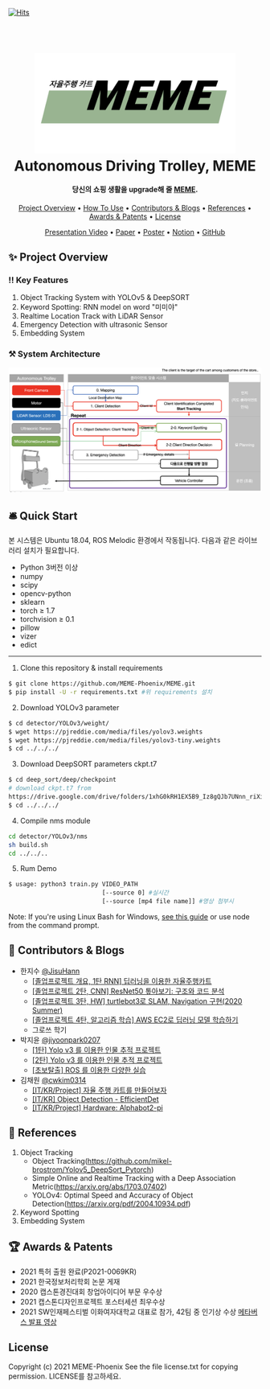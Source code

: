 [![Hits](https://hits.seeyoufarm.com/api/count/incr/badge.svg?url=https%3A%2F%2Fgithub.com%2FMEME-Phoenix%2FMEME&count_bg=%2379C83D&title_bg=%23555555&icon=&icon_color=%23E7E7E7&title=hits&edge_flat=false)](https://hits.seeyoufarm.com)

<h1 align="center">
  <br>
  <a href="http://www.amitmerchant.com/electron-markdownify"><img src="./img/logo.png" alt="Markdownify" width="400"></a>
  <br>
  Autonomous Driving Trolley, MEME
  <br>
</h1>

<h4 align="center">당신의 쇼핑 생활을 upgrade해 줄 <a href="https://www.notion.so/Autonomous-Driving-Trolley-MEME-01fdd602990b4baa9b603d419a1479bb" target="_blank">MEME</a>.</h4>

<p align="center">
  <a href="#overview">Project Overview</a> •
  <a href="#use">How To Use</a> •
  <a href="#who">Contributors & Blogs</a> •
  <a href="#ref">References</a> •
  <a href="#sang">Awards & Patents</a> •
  <a href="#lics">License</a> 
</p>

<p align="center">
  <a href="https://youtu.be/U72QXuIItQo">Presentation Video</a> •
  <a href="https://drive.google.com/file/d/1sCxK6VSaGHfekCug8bh8UokbR4JPQqiN/view?usp=sharing">Paper</a> •
  <a href="https://drive.google.com/file/d/1EO5TITTPSDBDCRN48HDSJHg3zqUbV14D/view?usp=sharing">Poster</a> •
  <a href="https://bit.ly/3lN3iEF">Notion</a> •
  <a href="https://github.com/MEME-Phoenix/Autonomous-Driving-Cart-MEME">GitHub</a>
</p>
<div id = "overview">

## ✨ Project Overview

### ‼️ Key Features

1. Object Tracking System with YOLOv5 & DeepSORT
2. Keyword Spotting: RNN model on word "미미야"
3. Realtime Location Track with LiDAR Sensor
4. Emergency Detection with ultrasonic Sensor
5. Embedding System

### ⚒️ System Architecture

<p align="center" >
<img src="./img/system_architecture_eng.png" alt="Markdownify" width="800" >
</p>
</div>

<div id = "use">

## 🛎️ Quick Start

본 시스템은 Ubuntu 18.04, ROS Melodic 환경에서 작동됩니다. 다음과 같은 라이브러리 설치가 필요합니다. 

- Python 3버전 이상
- numpy
- scipy
- opencv-python
- sklearn
- torch ≥ 1.7
- torchvision ≥ 0.1
- pillow
- vizer
- edict

---

1. Clone this repository & install requirements

```bash
$ git clone https://github.com/MEME-Phoenix/MEME.git
$ pip install -U -r requirements.txt #위 requirements 설치
```

2. Download YOLOv3 parameter

```bash
$ cd detector/YOLOv3/weight/
$ wget https://pjreddie.com/media/files/yolov3.weights
$ wget https://pjreddie.com/media/files/yolov3-tiny.weights
$ cd ../../../
```

3. Download DeepSORT parameters ckpt.t7

```bash
$ cd deep_sort/deep/checkpoint
# download ckpt.t7 from
https://drive.google.com/drive/folders/1xhG0kRH1EX5B9_Iz8gQJb7UNnn_riXi6 to this folder
$ cd ../../../
```

4. Compile nms module

```bash
cd detector/YOLOv3/nms
sh build.sh
cd ../../..
```

5. Rum Demo

```bash
$ usage: python3 train.py VIDEO_PATH
                          [--source 0] #실시간
                          [--source [mp4 file name]] #영상 첨부시
```

Note: If you're using Linux Bash for Windows, [see this guide](https://www.howtogeek.com/261575/how-to-run-graphical-linux-desktop-applications-from-windows-10s-bash-shell/) or use node from the command prompt.
</div>

<div id = "who">

## 👥 Contributors & Blogs

- 한지수 [@JisuHann](https://github.com/JisuHann)
    - [[졸업프로젝트 개요, 1탄 RNN] 딥러닝을 이용한 자율주행카트](https://jisuhan.tistory.com/entry/졸업프로젝트딥러닝을-이용한-자율주행카트)
    - [[졸업프로젝트 2탄, CNN] ResNet50 톺아보기: 구조와 코드 분석](https://jisuhan.tistory.com/entry/CNN-ResNet50-톺아보기-구조와-코드-분석)
    - [[졸업프로젝트 3탄, HW] turtlebot3로 SLAM, Navigation 구현(2020 Summer)](https://jisuhan.tistory.com/entry/turtlebot3로-SLAM-Navigation-구현하기)
    - [[졸업프로젝트 4탄, 알고리즘 학습] AWS EC2로 딥러닝 모델 학습하기](https://jisuhan.tistory.com/entry/졸업프로젝트-4탄-알고리즘-연결-알고리즘-완성하기)
  - 그로쓰 학기
- 박지윤 [@jiyoonpark0207](https://github.com/jiyoonpark0207)
    - [[1탄] Yolo v3 를 이용한 인물 추적 프로젝트](https://yumissfortune.tistory.com/4)
    - [[2탄] Yolo v3 를 이용한 인물 추적 프로젝트](https://yumissfortune.tistory.com/5)
    - [[초보탈출] ROS 를 이용한 다양한 실습](https://yumissfortune.tistory.com/17)
- 김채원 [@cwkim0314](https://github.com/cwkim0314)
    - [[IT/KR/Project] 자율 주행 카트를 만들어보자](https://blog.naver.com/cwkim0314/222156573981)
    - [[IT/KR] Object Detection - EfficientDet](https://blog.naver.com/cwkim0314/222156584109)
    - [[IT/KR/Project] Hardware: Alphabot2-pi](https://blog.naver.com/cwkim0314/222167401417)
</div>

<div id = "ref">

## 🔭 References

1. Object Tracking
   - Object Tracking(https://github.com/mikel-brostrom/Yolov5_DeepSort_Pytorch)
   - Simple Online and Realtime Tracking with a Deep Association Metric(https://arxiv.org/abs/1703.07402)
   - YOLOv4: Optimal Speed and Accuracy of Object Detection(https://arxiv.org/pdf/2004.10934.pdf)
2. Keyword Spotting
3. Embedding System

</div>

<div id = "sang">

## 🏆 Awards & Patents
- 2021 특허 출원 완료(P2021-0069KR)
- 2021 한국정보처리학회 논문 게재
- 2020 캡스톤경진대회 창업아이디어 부문 우수상
- 2021 캡스톤디자인프로젝트 포스터세션 최우수상
- 2021 SW인재페스티벌 이화여자대학교 대표로 참가, 42팀 중 인기상 수상 [메타버스 발표 영상](https://youtu.be/ndY08MRQkJY)
</div>

<div id = "lic">

## License

Copyright (c) 2021 MEME-Phoenix See the file license.txt for copying permission. LICENSE를 참고하세요.
</div>